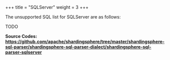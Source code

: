 +++
title = "SQLServer"
weight = 3
+++

The unsupported SQL list for SQLServer are as follows:

TODO

**Source Codes: https://github.com/apache/shardingsphere/tree/master/shardingsphere-sql-parser/shardingsphere-sql-parser-dialect/shardingsphere-sql-parser-sqlserver**
